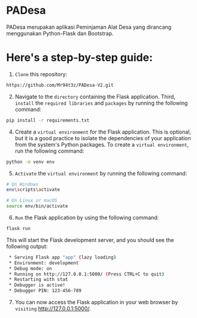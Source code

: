 # PADesa
PADesa merupakan aplikasi Peminjaman Alat Desa yang dirancang menggunakan Python-Flask dan Bootstrap.

# Here's a step-by-step guide:

1. `Clone` this repository:

```bash
https://github.com/Mr94t3z/PADesa-V2.git
```

2. Navigate to the `directory` containing the Flask application.
Third, `install` the `required libraries` and `packages` by running the following command:

```bash
pip install -r requirements.txt
```

4. Create a `virtual environment` for the Flask application. This is optional, but it is a good practice to isolate the dependencies of your application from the system's Python packages. To create a `virtual environment`, run the following command:

```bash
python -m venv env
```

5. `Activate` the `virtual environment` by running the following command:

```bash
# On Windows
env\scripts\activate

# On Linux or macOS
source env/bin/activate
```

6. `Run` the Flask application by using the following command:

```bash
flask run
```

This will start the Flask development server, and you should see the following output:

```bash
 * Serving Flask app "app" (lazy loading)
 * Environment: development
 * Debug mode: on
 * Running on http://127.0.0.1:5000/ (Press CTRL+C to quit)
 * Restarting with stat
 * Debugger is active!
 * Debugger PIN: 123-456-789
```

7. You can now access the Flask application in your web browser by `visiting` http://127.0.0.1:5000/. 
